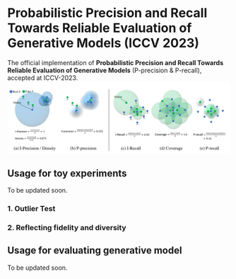 # Probabilistic Precision and Recall Towards Reliable Evaluation of Generative Models (ICCV 2023)
The official implementation of **Probabilistic Precision and Recall Towards Reliable Evaluation of Generative Models** (P-precision & P-recall), accepted at ICCV-2023.
![figure/image2.png](figure/image2.png)

## Usage for toy experiments
To be updated soon.

### 1. Outlier Test

### 2. Reflecting fidelity and diversity

## Usage for evaluating generative model
To be updated soon.
